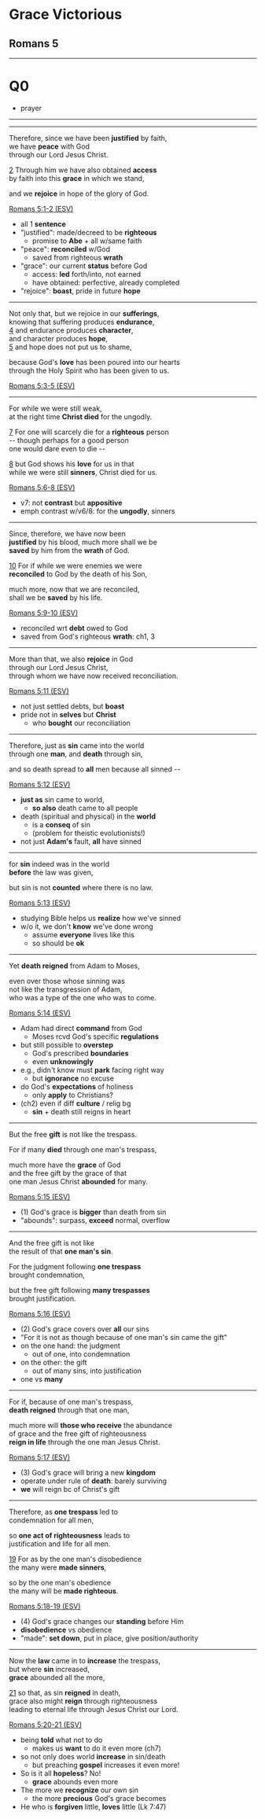 <!-- .slide: <%= bg("unsplash-Jztmx9yqjBw-stars.jpg") %> id="title" -->
# Grace Victorious
## Romans 5

---
<!-- .slide: data-background="white" -->
# Q0

>>>
+ prayer

---
<!-- .slide: <%= bg("unsplash-Jztmx9yqjBw-stars.jpg") %> id="outline" class="outline" -->

---
Therefore, since we have been **justified** by faith,<br>
we have **peace** with God <br>
through our Lord Jesus Christ.

[2](# "ref")
Through him we have also obtained **access** <br>
by faith into this **grace** in which we stand, 

and we **rejoice** in hope of the glory of God. 

[Romans 5:1-2 (ESV)](# "ref")

>>>
+ all 1 **sentence**
+ "justified": made/decreed to be **righteous**
  + promise to **Abe** + all w/same faith
+ "peace": **reconciled** w/God
  + saved from righteous **wrath**
+ "grace": our current **status** before God
  + access: **led** forth/into, not earned
  + have obtained: perfective, already completed
+ "rejoice": **boast**, pride in future **hope**

---
Not only that, but we rejoice in our **sufferings**, <br>
knowing that suffering produces **endurance**, <br>
[4](# "ref")
and endurance produces **character**, <br>
and character produces **hope**, <br>
[5](# "ref")
and hope does not put us to shame, 

because God's **love** has been poured into our hearts <br>
through the Holy Spirit who has been given to us.

[Romans 5:3-5 (ESV)](# "ref")

>>>

---
For while we were still weak, <br>
at the right time **Christ died** for the ungodly. 

[7](# "ref")
For one will scarcely die for a **righteous** person<br>
-- though perhaps for a good person <br>
one would dare even to die --

[8](# "ref")
but God shows his **love** for us in that <br>
while we were still **sinners**, Christ died for us. 

[Romans 5:6-8 (ESV)](# "ref")

>>>
+ v7: not **contrast** but **appositive**
+ emph contrast w/v6/8: for the **ungodly**, sinners

---
Since, therefore, we have now been <br>
**justified** by his blood, much more shall we be <br>
**saved** by him from the **wrath** of God. 

[10](# "ref")
For if while we were enemies we were <br>
**reconciled** to God by the death of his Son, 

much more, now that we are reconciled, <br>
shall we be **saved** by his life. 

[Romans 5:9-10 (ESV)](# "ref")

>>>
+ reconciled wrt **debt** owed to God
+ saved from God's righteous **wrath**: ch1, 3

---
More than that, we also **rejoice** in God <br>
through our Lord Jesus Christ, <br>
through whom we have now received reconciliation.

[Romans 5:11 (ESV)](# "ref")

>>>
+ not just settled debts, but **boast**
+ pride not in **selves** but **Christ**
  + who **bought** our reconciliation

---
Therefore, just as **sin** came into the world <br>
through one **man**, and **death** through sin, 

and so death spread to **all** men because all sinned -- 

[Romans 5:12 (ESV)](# "ref")

>>>
+ **just as** sin came to world,
  + **so also** death came to all people
+ death (spiritual and physical) in the **world**
  + is a **conseq** of sin
  + (problem for theistic evolutionists!)
+ not just **Adam's** fault, **all** have sinned

---
for **sin** indeed was in the world <br>
**before** the law was given, 

but sin is not **counted** where there is no law. 

[Romans 5:13 (ESV)](# "ref")

>>>
+ studying Bible helps us **realize** how we've sinned
+ w/o it, we don't **know** we've done wrong
  + assume **everyone** lives like this
  + so should be **ok**

---
Yet **death reigned** from Adam to Moses, 

even over those whose sinning was <br>
not like the transgression of Adam, <br>
who was a type of the one who was to come.

[Romans 5:14 (ESV)](# "ref")

>>>
+ Adam had direct **command** from God
  + Moses rcvd God's specific **regulations**
+ but still possible to **overstep**
  + God's prescribed **boundaries**
  + even **unknowingly**
+ e.g., didn't know must **park** facing right way
  + but **ignorance** no excuse
+ do God's **expectations** of holiness
  + only **apply** to Christians?
+ (ch2) even if diff **culture** / relig bg
  + **sin** + death still reigns in heart

---
But the free **gift** is not like the trespass. 

For if many **died** through one man's trespass, 

much more have the **grace** of God <br>
and the free gift by the grace of that <br>
one man Jesus Christ **abounded** for many. 

[Romans 5:15 (ESV)](# "ref")

>>>
+ (1) God's grace is **bigger** than death from sin
+ "abounds": surpass, **exceed** normal, overflow

---
And the free gift is not like <br>
the result of that **one man's sin**. 

For the judgment following **one trespass**<br>
brought condemnation, 

but the free gift following **many trespasses**<br>
brought justification. 

[Romans 5:16 (ESV)](# "ref")

>>>
+ (2) God's grace covers over **all** our sins
+ "For it is not as though because of one man's sin came the gift"
+ on the one hand: the judgment 
  + out of one, into condemnation
+ on the other: the gift 
  + out of many sins, into justification
+ one vs **many**

---
For if, because of one man's trespass, <br>
**death reigned** through that one man, 

much more will **those who receive** the abundance <br>
of grace and the free gift of righteousness <br>
**reign in life** through the one man Jesus Christ.

[Romans 5:17 (ESV)](# "ref")

>>>
+ (3) God's grace will bring a new **kingdom**
+ operate under rule of **death**: barely surviving
+ **we** will reign bc of Christ's gift

---
Therefore, as **one trespass** led to <br>
condemnation for all men, 

so **one act of righteousness** leads to <br>
justification and life for all men. 

[19](# "ref")
For as by the one man's disobedience <br>
the many were **made sinners**, 

so by the one man's obedience <br>
the many will be **made righteous**. 

[Romans 5:18-19 (ESV)](# "ref")

>>>
+ (4) God's grace changes our **standing** before Him
+ **disobedience** vs obedience
+ "made": **set down**, put in place, give position/authority

---
Now the **law** came in to **increase** the trespass, <br>
but where **sin** increased, <br>
**grace** abounded all the more, 

[21](# "ref")
so that, as sin **reigned** in death, <br>
grace also might **reign** through righteousness <br>
leading to eternal life through Jesus Christ our Lord.

[Romans 5:20-21 (ESV)](# "ref")

>>>
+ being **told** what not to do
  + makes us **want** to do it even more (ch7)
+ so not only does world **increase** in sin/death
  + but preaching **gospel** increases it even more!
+ So is it all **hopeless**? No!
  + **grace** abounds even more
+ The more we **recognize** our own sin
  + the more **precious** God's grace becomes
+ He who is **forgiven** little, **loves** little (Lk 7:47)
